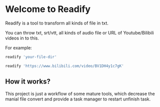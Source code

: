 # Welcome to Readify

Readify is a tool to transform all kinds of file in txt.

You can throw txt, srt/vtt, all kinds of audio file or URL of Youtube/Bilibili videos in to this.

For example:

```sh
readify 'your-file-dir'
``` 

```sh
readify 'https://www.bilibili.com/video/BV1DH4y1c7gK'
``` 

## How it works?

This project is just a workflow of some mature tools, which decrease the manial file convert and provide a task manager to restart unfinish task.
